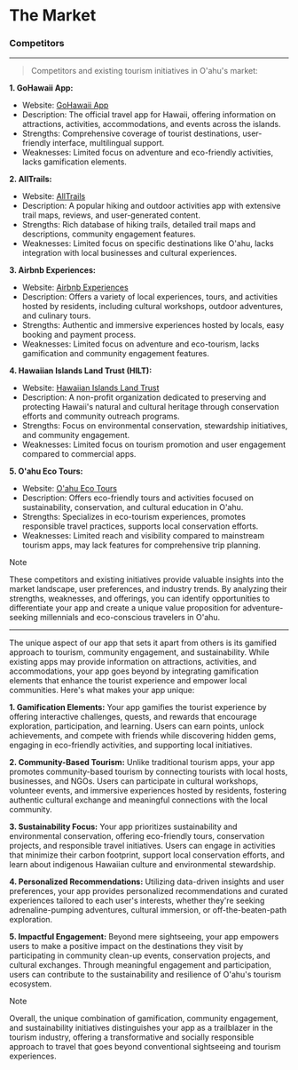 # The Market

### Competitors

---

> Competitors and existing tourism initiatives in O'ahu's market:

**1. GoHawaii App:**

- Website: [GoHawaii App](https://www.gohawaii.com/hawaiian-culture/mobile-app)
- Description: The official travel app for Hawaii, offering information on attractions, activities, accommodations, and events across the islands.
- Strengths: Comprehensive coverage of tourist destinations, user-friendly interface, multilingual support.
- Weaknesses: Limited focus on adventure and eco-friendly activities, lacks gamification elements.

**2. AllTrails:**

- Website: [AllTrails](https://www.alltrails.com)
- Description: A popular hiking and outdoor activities app with extensive trail maps, reviews, and user-generated content.
- Strengths: Rich database of hiking trails, detailed trail maps and descriptions, community engagement features.
- Weaknesses: Limited focus on specific destinations like O'ahu, lacks integration with local businesses and cultural experiences.

**3. Airbnb Experiences:**

- Website: [Airbnb Experiences](https://www.airbnb.com/s/Oahu--Hawaii--United-States/experiences)
- Description: Offers a variety of local experiences, tours, and activities hosted by residents, including cultural workshops, outdoor adventures, and culinary tours.
- Strengths: Authentic and immersive experiences hosted by locals, easy booking and payment process.
- Weaknesses: Limited focus on adventure and eco-tourism, lacks gamification and community engagement features.

**4. Hawaiian Islands Land Trust (HILT):**

- Website: [Hawaiian Islands Land Trust](https://www.hilt.org)
- Description: A non-profit organization dedicated to preserving and protecting Hawaii's natural and cultural heritage through conservation efforts and community outreach programs.
- Strengths: Focus on environmental conservation, stewardship initiatives, and community engagement.
- Weaknesses: Limited focus on tourism promotion and user engagement compared to commercial apps.

**5. O'ahu Eco Tours:**

- Website: [O'ahu Eco Tours](https://www.oahuecotours.com)
- Description: Offers eco-friendly tours and activities focused on sustainability, conservation, and cultural education in O'ahu.
- Strengths: Specializes in eco-tourism experiences, promotes responsible travel practices, supports local conservation efforts.
- Weaknesses: Limited reach and visibility compared to mainstream tourism apps, may lack features for comprehensive trip planning.

> [!NOTE]
> These competitors and existing initiatives provide valuable insights into the market landscape, user preferences, and industry trends. By analyzing their strengths, weaknesses, and offerings, you can identify opportunities to differentiate your app and create a unique value proposition for adventure-seeking millennials and eco-conscious travelers in O'ahu.

---

The unique aspect of our app that sets it apart from others is its gamified approach to tourism, community engagement, and sustainability. While existing apps may provide information on attractions, activities, and accommodations, your app goes beyond by integrating gamification elements that enhance the tourist experience and empower local communities. Here's what makes your app unique:

**1. Gamification Elements:** Your app gamifies the tourist experience by offering interactive challenges, quests, and rewards that encourage exploration, participation, and learning. Users can earn points, unlock achievements, and compete with friends while discovering hidden gems, engaging in eco-friendly activities, and supporting local initiatives.

**2. Community-Based Tourism:** Unlike traditional tourism apps, your app promotes community-based tourism by connecting tourists with local hosts, businesses, and NGOs. Users can participate in cultural workshops, volunteer events, and immersive experiences hosted by residents, fostering authentic cultural exchange and meaningful connections with the local community.

**3. Sustainability Focus:** Your app prioritizes sustainability and environmental conservation, offering eco-friendly tours, conservation projects, and responsible travel initiatives. Users can engage in activities that minimize their carbon footprint, support local conservation efforts, and learn about indigenous Hawaiian culture and environmental stewardship.

**4. Personalized Recommendations:** Utilizing data-driven insights and user preferences, your app provides personalized recommendations and curated experiences tailored to each user's interests, whether they're seeking adrenaline-pumping adventures, cultural immersion, or off-the-beaten-path exploration.

**5. Impactful Engagement:** Beyond mere sightseeing, your app empowers users to make a positive impact on the destinations they visit by participating in community clean-up events, conservation projects, and cultural exchanges. Through meaningful engagement and participation, users can contribute to the sustainability and resilience of O'ahu's tourism ecosystem.

> [!NOTE]
> Overall, the unique combination of gamification, community engagement, and sustainability initiatives distinguishes your app as a trailblazer in the tourism industry, offering a transformative and socially responsible approach to travel that goes beyond conventional sightseeing and tourism experiences.
